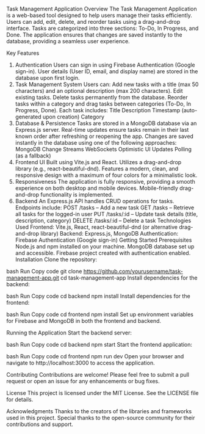 Task Management Application
Overview
The Task Management Application is a web-based tool designed to help users manage their tasks efficiently. Users can add, edit, delete, and reorder tasks using a drag-and-drop interface. Tasks are categorized into three sections: To-Do, In Progress, and Done. The application ensures that changes are saved instantly to the database, providing a seamless user experience.

Key Features

1. Authentication
   Users can sign in using Firebase Authentication (Google sign-in).
   User details (User ID, email, and display name) are stored in the database upon first login.
2. Task Management System
   Users can:
   Add new tasks with a title (max 50 characters) and an optional description (max 200 characters).
   Edit existing tasks.
   Delete tasks permanently from the database.
   Reorder tasks within a category and drag tasks between categories (To-Do, In Progress, Done).
   Each task includes:
   Title
   Description
   Timestamp (auto-generated upon creation)
   Category
3. Database & Persistence
   Tasks are stored in a MongoDB database via an Express.js server.
   Real-time updates ensure tasks remain in their last known order after refreshing or reopening the app.
   Changes are saved instantly in the database using one of the following approaches:
   MongoDB Change Streams
   WebSockets
   Optimistic UI Updates
   Polling (as a fallback)
4. Frontend UI
   Built using Vite.js and React.
   Utilizes a drag-and-drop library (e.g., react-beautiful-dnd).
   Features a modern, clean, and responsive design with a maximum of four colors for a minimalistic look.
5. Responsiveness
   The application is fully responsive, providing a smooth experience on both desktop and mobile devices.
   Mobile-friendly drag-and-drop functionality is implemented.
6. Backend
   An Express.js API handles CRUD operations for tasks.
   Endpoints include:
   POST /tasks – Add a new task
   GET /tasks – Retrieve all tasks for the logged-in user
   PUT /tasks/:id – Update task details (title, description, category)
   DELETE /tasks/:id – Delete a task
   Technologies Used
   Frontend: Vite.js, React, react-beautiful-dnd (or alternative drag-and-drop library)
   Backend: Express.js, MongoDB
   Authentication: Firebase Authentication (Google sign-in)
   Getting Started
   Prerequisites
   Node.js and npm installed on your machine.
   MongoDB database set up and accessible.
   Firebase project created with authentication enabled.
   Installation
   Clone the repository:

bash
Run
Copy code
git clone https://github.com/yourusername/task-management-app.git
cd task-management-app
Install dependencies for the backend:

bash
Run
Copy code
cd backend
npm install
Install dependencies for the frontend:

bash
Run
Copy code
cd frontend
npm install
Set up environment variables for Firebase and MongoDB in both the frontend and backend.

Running the Application
Start the backend server:

bash
Run
Copy code
cd backend
npm start
Start the frontend application:

bash
Run
Copy code
cd frontend
npm run dev
Open your browser and navigate to http://localhost:3000 to access the application.

Contributing
Contributions are welcome! Please feel free to submit a pull request or open an issue for any enhancements or bug fixes.

License
This project is licensed under the MIT License. See the LICENSE file for details.

Acknowledgments
Thanks to the creators of the libraries and frameworks used in this project.
Special thanks to the open-source community for their contributions and support.
